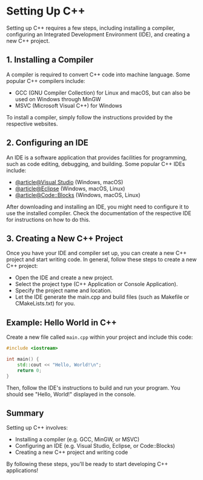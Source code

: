 # Setting Up C++

Setting up C++ requires a few steps, including installing a compiler, configuring an Integrated Development Environment (IDE), and creating a new C++ project.

## 1. Installing a Compiler

A compiler is required to convert C++ code into machine language. Some popular C++ compilers include:

- GCC (GNU Compiler Collection) for Linux and macOS, but can also be used on Windows through MinGW
- MSVC (Microsoft Visual C++) for Windows

To install a compiler, simply follow the instructions provided by the respective websites.

## 2. Configuring an IDE

An IDE is a software application that provides facilities for programming, such as code editing, debugging, and building. Some popular C++ IDEs include:

- [@article@Visual Studio](https://visualstudio.microsoft.com/vs/features/cplusplus/) (Windows, macOS)
- [@article@Eclipse](https://eclipse.org) (Windows, macOS, Linux)
- [@article@Code::Blocks](http://www.codeblocks.org) (Windows, macOS, Linux)

After downloading and installing an IDE, you might need to configure it to use the installed compiler. Check the documentation of the respective IDE for instructions on how to do this.

## 3. Creating a New C++ Project

Once you have your IDE and compiler set up, you can create a new C++ project and start writing code. In general, follow these steps to create a new C++ project:

- Open the IDE and create a new project.
- Select the project type (C++ Application or Console Application).
- Specify the project name and location.
- Let the IDE generate the main.cpp and build files (such as Makefile or CMakeLists.txt) for you.

## Example: Hello World in C++

Create a new file called `main.cpp` within your project and include this code:

```cpp
#include <iostream>

int main() {
    std::cout << "Hello, World!\n";
    return 0;
}
```

Then, follow the IDE's instructions to build and run your program. You should see "Hello, World!" displayed in the console.

## Summary

Setting up C++ involves:

- Installing a compiler (e.g. GCC, MinGW, or MSVC)
- Configuring an IDE (e.g. Visual Studio, Eclipse, or Code::Blocks)
- Creating a new C++ project and writing code

By following these steps, you'll be ready to start developing C++ applications!
